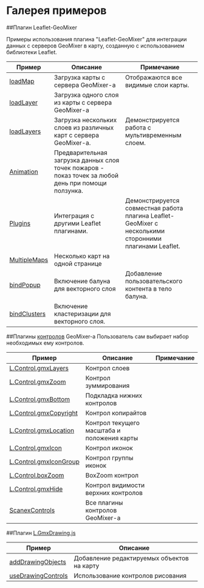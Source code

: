 # Галерея примеров

##Плагин Leaflet-GeoMixer

Примеры использования плагина "Leaflet-GeoMixer" для интеграции данных с серверов GeoMixer в карту, созданную с использованием библиотеки Leaflet. 

Пример|Описание|Примечание
------|---------|-----------
[loadMap](http://ScanEx.github.com/Leaflet-GeoMixer/examples/GeoMixerMap.html)| Загрузка карты с сервера GeoMixer-а| Отображаются все видимые слои карты.
[loadLayer](http://ScanEx.github.com/Leaflet-GeoMixer/examplesV2/satelliteLayer.html)| Загрузка одного слоя из карты с сервера GeoMixer-а|
[loadLayers](http://ScanEx.github.com/Leaflet-GeoMixer/examples/GMXLayerLeaflet.html)| Загрузка нескольких слоев из различных карт с сервера GeoMixer-а.| Демонстрируется работа с мультивременным слоем.
[Animation](http://ScanEx.github.com/Leaflet-GeoMixer/examples/Animation.html)| Предварительная загрузка данных слоя точек пожаров - показ точек за любой день при помощи ползунка.
[Plugins](http://ScanEx.github.com/Leaflet-GeoMixer/examples/Plugins.html)| Интеграция с другими Leaflet плагинами.| Демонстрируется совместная работа плагина Leaflet-GeoMixer с несколькими сторонними плагинами Leaflet.
[MultipleMaps](http://ScanEx.github.com/Leaflet-GeoMixer/examples/MultipleMaps.html)| Несколько карт на одной странице
[bindPopup](http://ScanEx.github.com/Leaflet-GeoMixer/examplesV2/bindPopup.html)| Включение балуна для векторного слоя| Добавление пользовательского контента в тело балуна.
[bindClusters](http://ScanEx.github.com/Leaflet-GeoMixer/examples/bindClusters.html)| Включение кластеризации для векторного слоя.|
<!--
##Плагин [leaflet-boundary-canvas](https://github.com/aparshin/leaflet-boundary-canvas)

Пример|Описание
------|---------
[canvas-boundary-edit](http://aparshin.github.io/leaflet-boundary-canvas/examples/canvas-boundary-edit.html)| Draw boundary of a raster layer yourself
[canvas-boundary](http://aparshin.github.io/leaflet-boundary-canvas/examples/canvas-boundary.html)| A multipolygon with holes as a border

##Плагин [Leaflet.imageTransform](https://github.com/ScanEx/Leaflet.imageTransform)

Пример|Описание
------|---------
[Landsat8](http://scanex.github.io/Leaflet.imageTransform/examples/Landsat8.html)| Снимки Landsat|
[Editing](http://scanex.github.io/Leaflet.imageTransform/examples/Editing.html)| Перепривязка снимка|
-->
##Плагины [контролов](https://github.com/ScanEx/gmxControls) GeoMixer-а
Пользователь сам выбирает набор необходимых ему контролов.

Пример|Описание|Примечание
------|---------|-----------
[L.Control.gmxLayers](http://scanex.github.io/gmxControls/examples/L.Control.gmxLayers.html)| Контрол слоев|
[L.Control.gmxZoom](http://scanex.github.io/gmxControls/examples/L.Control.gmxZoom.html)| Контрол зуммирования|
[L.Control.gmxBottom](http://scanex.github.io/gmxControls/examples/L.Control.gmxBottom.html)| Подкладка нижних контролов|
[L.Control.gmxCopyright](http://scanex.github.io/gmxControls/examples/L.Control.gmxCopyright.html)| Контрол копирайтов|
[L.Control.gmxLocation](http://scanex.github.io/gmxControls/examples/L.Control.gmxLocation.html)| Контрол текущего масштаба и положения карты|
[L.Control.gmxIcon](http://scanex.github.io/gmxControls/examples/L.Control.gmxIcon.html)| Контрол иконок|
[L.Control.gmxIconGroup](http://scanex.github.io/gmxControls/examples/L.Control.gmxIconGroup.html)| Контрол группы иконок|
[L.Control.boxZoom](http://scanex.github.io/gmxControls/examples/L.Control.boxZoom.html)| BoxZoom контрол|
[L.Control.gmxHide](http://scanex.github.io/gmxControls/examples/L.Control.gmxHide.html)| Контрол видимости верхних контролов|
[ScanexControls](http://scanex.github.io/gmxControls/examples/ScanexControls.html)| Все плагины контролов GeoMixer-а| 

##Плагин [L.GmxDrawing.js](https://github.com/ScanEx/gmxDrawing)

Пример|Описание
------|---------
[addDrawingObjects](http://scanex.github.io/gmxDrawing/examples/addDrawingObjects.html)| Добавление редактируемых объектов на карту
[useDrawingControls](http://scanex.github.io/gmxDrawing/examples/useDrawingControls.html)| Использование контролов рисования
